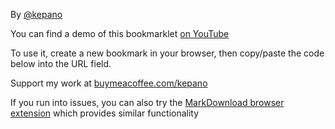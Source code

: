 By [@kepano](https://www.twitter.com/kepano)

You can find a demo of this bookmarklet [on YouTube](https://www.youtube.com/watch?v=Vy1MdjickAI)

To use it, create a new bookmark in your browser, then copy/paste the code below into the URL field.

Support my work at [buymeacoffee.com/kepano](https://www.buymeacoffee.com/kepano)

If you run into issues, you can also try the [MarkDownload browser extension](https://forum.obsidian.md/t/markdownload-markdown-web-clipper/173) which provides similar functionality